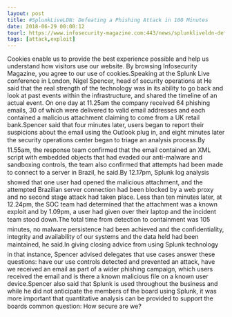 ```yaml
---
layout: post
title: #SplunkLiveLDN: Defeating a Phishing Attack in 100 Minutes
date: 2018-06-29 00:00:12
tourl: https://www.infosecurity-magazine.com:443/news/splunkliveldn-defeating-phishing/
tags: [attack,exploit]
---
```

Cookies enable us to provide the best experience possible and help us understand how visitors use our website. By browsing Infosecurity Magazine, you agree to our use of cookies.Speaking at the Splunk Live conference in London, Nigel Spencer, head of security operations at He said that the real strength of the technology was in its ability to go back and look at past events within the infrastructure, and shared the timeline of an actual event. On one day at 11.25am the company received 64 phishing emails, 30 of which were delivered to valid email addresses and each contained a malicious attachment claiming to come from a UK retail bank.Spencer said that four minutes later, users began to report their suspicions about the email using the Outlook plug in, and eight minutes later the security operations center began to triage an analysis process.By 11.55am, the response team confirmed that the email contained an XML script with embedded objects that had evaded our anti-malware and sandboxing controls, the team also confirmed that attempts had been made to connect to a server in Brazil, he said.By 12.17pm, Splunk log analysis showed that one user had opened the malicious attachment, and the attempted Brazilian server connection had been blocked by a web proxy and no second stage attack had taken place. Less than ten minutes later, at 12.24pm, the SOC team had determined that the attachment was a known exploit and by 1.09pm, a user had given over their laptop and the incident team stood down.The total time from detection to containment was 105 minutes, no malware persistence had been achieved and the confidentiality, integrity and availability of our systems and the data held had been maintained, he said.In giving closing advice from using Splunk technology in that instance, Spencer advised delegates that use cases answer these questions: have our use controls detected and prevented an attack, have we received an email as part of a wider phishing campaign, which users received the email and is there a known malicious file on a known user device.Spencer also said that Splunk is used throughout the business and while he did not anticipate the members of the board using Splunk, it was more important that quantitative analysis can be provided to support the boards common question: How secure are we?